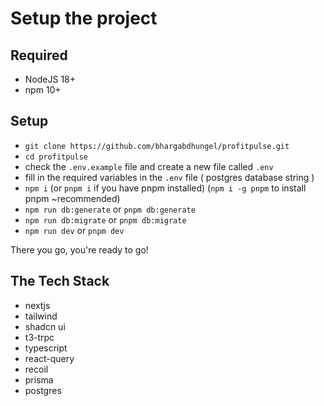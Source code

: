 # Setup the project

## Required

- NodeJS 18+
- npm 10+

## Setup

- `git clone https://github.com/bhargabdhungel/profitpulse.git`
- `cd profitpulse`
- check the `.env.example` file and create a new file called `.env`
- fill in the required variables in the `.env` file ( postgres database string )
- `npm i` (or `pnpm i` if you have pnpm installed) (`npm i -g pnpm` to install pnpm ~recommended)
- `npm run db:generate` or `pnpm db:generate`
- `npm run db:migrate` or `pnpm db:migrate`
- `npm run dev` or `pnpm dev`

There you go, you're ready to go!

## The Tech Stack

- nextjs
- tailwind
- shadcn ui
- t3-trpc
- typescript
- react-query
- recoil
- prisma
- postgres

